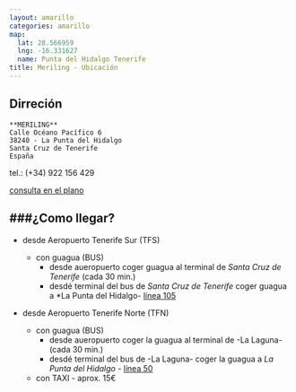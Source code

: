 ```yaml
---
layout: amarillo
categories: amarillo
map:
  lat: 28.566959
  lng: -16.331627
  name: Punta del Hidalgo Tenerife
title: Meriling - Ubicación
---
```

Dirreción
---------

    **MERILING**
    Calle Océano Pacífico 6
    38240 - La Punta del Hidalgo
    Santa Cruz de Tenerife
    España

tel.: (+34) 922 156 429

[consulta en el plano](https://maps.google.es/maps/ms?msid=214651137637588069815.0004b2b9fc863d96282f6&msa=0&ll=28.566959,-16.331627&spn=0.004561,0.010568)

###¿Como llegar?
-------------
- desde Aeropuerto Tenerife Sur (TFS)
    - con guagua (BUS)
        - desde aueropuerto coger guagua al terminal de *Santa Cruz de Tenerife* (cada 30 min.)
        - desdé terminal del bus de *Santa Cruz de Tenerife* coger guagua a *La Punta del Hidalgo- [línea 105](http://www.titsa.com/index.php?accion=linea&IdLinea=105)

- desde Aeropuerto Tenerife Norte (TFN)
    - con guagua (BUS)
        - desde aueropuerto coger la guagua al terminal de -La Laguna- (cada 30 min.)
        - desdé terminal del bus de -La Laguna- coger la guagua a *La Punta del Hidalgo* - [línea 50](http://www.titsa.com/index.php?accion=linea&IdLinea=50)
    - con TAXI - aprox. 15€
      